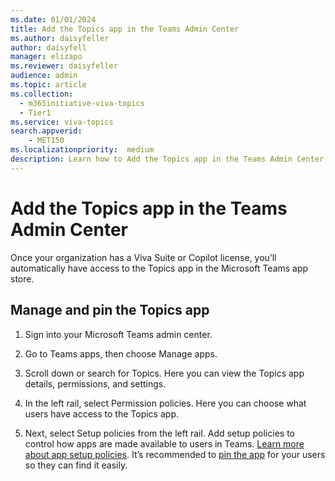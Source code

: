 ```yaml
---
ms.date: 01/01/2024
title: Add the Topics app in the Teams Admin Center
ms.author: daisyfeller
author: daisyfell
manager: elizapo
ms.reviewer: daisyfeller
audience: admin
ms.topic: article
ms.collection:
  - m365initiative-viva-topics
  - Tier1
ms.service: viva-topics 
search.appverid:
    - MET150  
ms.localizationpriority:  medium
description: Learn how to Add the Topics app in the Teams Admin Center.
---
```


# Add the Topics app in the Teams Admin Center

Once your organization has a Viva Suite or Copilot license, you’ll automatically have access to the Topics app in the Microsoft Teams app store.

## Manage and pin the Topics app

1. Sign into your Microsoft Teams admin center.

2. Go to Teams apps, then choose Manage apps.

3. Scroll down or search for Topics. Here you can view the Topics app details, permissions, and settings.

4. In the left rail, select Permission policies. Here you can choose what users have access to the Topics app.

5. Next, select Setup policies from the left rail. Add setup policies to control how apps are made available to users in Teams. [Learn more about app setup policies](/microsoftteams/teams-app-setup-policies). It’s recommended to [pin the app](/microsoftteams/teams-app-setup-policies#pin-apps) for your users so they can find it easily.
